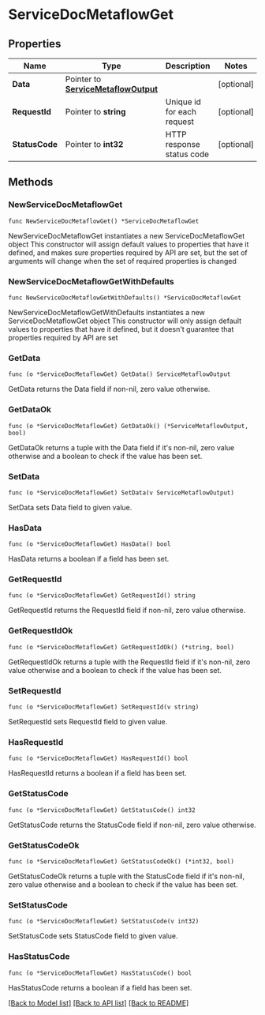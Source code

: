 # ServiceDocMetaflowGet

## Properties

Name | Type | Description | Notes
------------ | ------------- | ------------- | -------------
**Data** | Pointer to [**ServiceMetaflowOutput**](ServiceMetaflowOutput.md) |  | [optional] 
**RequestId** | Pointer to **string** | Unique id for each request | [optional] 
**StatusCode** | Pointer to **int32** | HTTP response status code | [optional] 

## Methods

### NewServiceDocMetaflowGet

`func NewServiceDocMetaflowGet() *ServiceDocMetaflowGet`

NewServiceDocMetaflowGet instantiates a new ServiceDocMetaflowGet object
This constructor will assign default values to properties that have it defined,
and makes sure properties required by API are set, but the set of arguments
will change when the set of required properties is changed

### NewServiceDocMetaflowGetWithDefaults

`func NewServiceDocMetaflowGetWithDefaults() *ServiceDocMetaflowGet`

NewServiceDocMetaflowGetWithDefaults instantiates a new ServiceDocMetaflowGet object
This constructor will only assign default values to properties that have it defined,
but it doesn't guarantee that properties required by API are set

### GetData

`func (o *ServiceDocMetaflowGet) GetData() ServiceMetaflowOutput`

GetData returns the Data field if non-nil, zero value otherwise.

### GetDataOk

`func (o *ServiceDocMetaflowGet) GetDataOk() (*ServiceMetaflowOutput, bool)`

GetDataOk returns a tuple with the Data field if it's non-nil, zero value otherwise
and a boolean to check if the value has been set.

### SetData

`func (o *ServiceDocMetaflowGet) SetData(v ServiceMetaflowOutput)`

SetData sets Data field to given value.

### HasData

`func (o *ServiceDocMetaflowGet) HasData() bool`

HasData returns a boolean if a field has been set.

### GetRequestId

`func (o *ServiceDocMetaflowGet) GetRequestId() string`

GetRequestId returns the RequestId field if non-nil, zero value otherwise.

### GetRequestIdOk

`func (o *ServiceDocMetaflowGet) GetRequestIdOk() (*string, bool)`

GetRequestIdOk returns a tuple with the RequestId field if it's non-nil, zero value otherwise
and a boolean to check if the value has been set.

### SetRequestId

`func (o *ServiceDocMetaflowGet) SetRequestId(v string)`

SetRequestId sets RequestId field to given value.

### HasRequestId

`func (o *ServiceDocMetaflowGet) HasRequestId() bool`

HasRequestId returns a boolean if a field has been set.

### GetStatusCode

`func (o *ServiceDocMetaflowGet) GetStatusCode() int32`

GetStatusCode returns the StatusCode field if non-nil, zero value otherwise.

### GetStatusCodeOk

`func (o *ServiceDocMetaflowGet) GetStatusCodeOk() (*int32, bool)`

GetStatusCodeOk returns a tuple with the StatusCode field if it's non-nil, zero value otherwise
and a boolean to check if the value has been set.

### SetStatusCode

`func (o *ServiceDocMetaflowGet) SetStatusCode(v int32)`

SetStatusCode sets StatusCode field to given value.

### HasStatusCode

`func (o *ServiceDocMetaflowGet) HasStatusCode() bool`

HasStatusCode returns a boolean if a field has been set.


[[Back to Model list]](../README.md#documentation-for-models) [[Back to API list]](../README.md#documentation-for-api-endpoints) [[Back to README]](../README.md)


